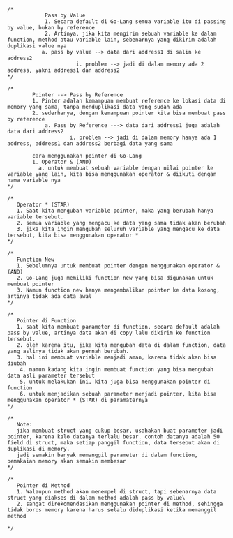 	/*
				Pass by Value
				1. Secara default di Go-Lang semua variable itu di passing by value, bukan by reference
				2. Artinya, jika kita mengirim sebuah variable ke dalam function, method atau variable lain, sebenarnya yang dikirim adalah duplikasi value nya
		       a. pass by value --> data dari address1 di salin ke address2
						  i. problem --> jadi di dalam memory ada 2 address, yakni address1 dan address2
	*/

    /*
		    Pointer --> Pass by Reference
		    1. Pinter adalah kemampuan membuat reference ke lokasi data di memory yang sama, tanpa menduplikasi data yang sudah ada
		    2. sederhanya, dengan kemampuan pointer kita bisa membuat pass by reference
		        a. Pass by Reference ---> data dari address1 juga adalah data dari address2
				        i. problem --> jadi di dalam memory hanya ada 1 address, address1 dan address2 berbagi data yang sama

		    cara menggunakan pointer di Go-Lang
		    1. Operator & (AND)
		      a. untuk membuat sebuah variable dengan nilai pointer ke variable yang lain, kita bisa menggunakan operator & diikuti dengan nama variable nya
	*/

    /*
	   Operator * (STAR)
	   1. Saat kita mengubah variable pointer, maka yang berubah hanya variable tersebut.
	   2. semua variable yang mengacu ke data yang sama tidak akan berubah
	   3. jika kita ingin mengubah seluruh variable yang mengacu ke data tersebut, kita bisa menggunakan operator *
	*/

    /*
	   Function New
	   1. Sebelumnya untuk membuat pointer dengan menggunakan operator & (AND)
	   2. Go-Lang juga memiliki function new yang bisa digunakan untuk membuat pointer
	   3. Namun function new hanya mengembalikan pointer ke data kosong, artinya tidak ada data awal
	*/

    /*
	   Pointer di Function
	   1. saat kita membuat parameter di function, secara default adalah pass by value, artinya data akan di copy lalu dikirim ke function tersebut.
	   2. oleh karena itu, jika kita mengubah data di dalam function, data yang aslinya tidak akan pernah berubah.
	   3. hal ini membuat variable menjadi aman, karena tidak akan bisa diubah
	    4. namun kadang kita ingin membuat function yang bisa mengubah data asli parameter tersebut
	    5. untuk melakukan ini, kita juga bisa menggunakan pointer di function
	    6. untuk menjadikan sebuah parameter menjadi pointer, kita bisa menggunakan operator * (STAR) di paramaternya
	*/

    /*
	   Note:
	   jika membuat struct yang cukup besar, usahakan buat parameter jadi pointer, karena kalo datanya terlalu besar. contoh datanya adalah 50 field di struct, maka setiap panggil function, data tersebut akan di duplikasi di memory.
	   jadi semakin banyak memanggil parameter di dalam function, pemakaian memory akan semakin membesar
	*/

	/*
	   Pointer di Method
	   1. Walaupun method akan menempel di struct, tapi sebenarnya data struct yang diakses di dalam method adalah pass by value\
	   2. sangat direkomendasikan menggunakan pointer di method, sehingga tidak boros memory karena harus selalu diduplikasi ketika memanggil method

	*/
